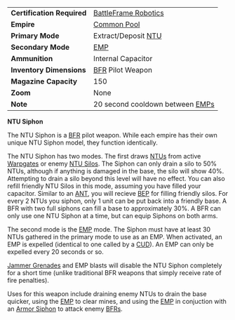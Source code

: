 |                            |                                                             |
| -------------------------- | ----------------------------------------------------------- |
| **Certification Required** | [BattleFrame Robotics](../vehicles/BattleFrame_Robotics.md) |
| **Empire**                 | [Common Pool](../terminology/Common_Pool.md)                |
| **Primary Mode**           | Extract/Deposit [NTU](../items/NTU.md)                      |
| **Secondary Mode**         | [EMP](../terminology/EMP.md)                                   |
| **Ammunition**             | Internal Capacitor                                          |
| **Inventory Dimensions**   | [BFR](../vehicles/BattleFrame_Robotics.md) Pilot Weapon     |
| **Magazine Capacity**      | 150                                                         |
| **Zoom**                   | None                                                        |
| **Note**                   | 20 second cooldown between [EMPs](../terminology/EMP.md)       |

**NTU Siphon**

The NTU Siphon is a [BFR](../vehicles/BattleFrame_Robotics.md) pilot weapon.
While each empire has their own unique NTU Siphon model, they function
identically.

The NTU Siphon has two modes. The first draws [NTUs](../items/NTU.md) from
active [Warpgates](../locations/Warpgate.md) or enemy
[NTU Silos](../locations/NTU_Silo.md). The Siphon can only drain a silo to 50%
NTUs, although if anything is damaged in the base, the silo will show 40%.
Attempting to drain a silo beyond this level will have no effect. You can also
refill friendly NTU Silos in this mode, assuming you have filled your capacitor.
Similar to an [ANT](../vehicles/Advanced_Nanite_Transport.md), you will recieve
[BEP](../terminology/Battle_Experience_Points.md) for filling friendly silos.
For every 2 NTUs you siphon, only 1 unit can be put back into a friendly base. A
BFR with two full siphons can fill a base to approximately 30%. A BFR can only
use one NTU Siphon at a time, but can equip Siphons on both arms.

The second mode is the [EMP](../terminology/EMP.md) mode. The Siphon must have at
least 30 NTUs gathered in the primary mode to use as an EMP. When activated, an
EMP is expelled (identical to one called by a [CUD](Command_Uplink_Device.md)).
An EMP can only be expelled every 20 seconds or so.

[Jammer Grenades](Jammer_Grenade.md) and EMP blasts will disable the NTU Siphon
completely for a short time (unlike traditional BFR weapons that simply receive
rate of fire penalties).

Uses for this weapon include draining enemy NTUs to drain the base quicker,
using the [EMP](../terminology/EMP.md) to clear mines, and using the
[EMP](../terminology/EMP.md) in conjuction with an [Armor Siphon](Armor_Siphon.md)
to attack enemy [BFRs](../vehicles/BattleFrame_Robotics.md).
